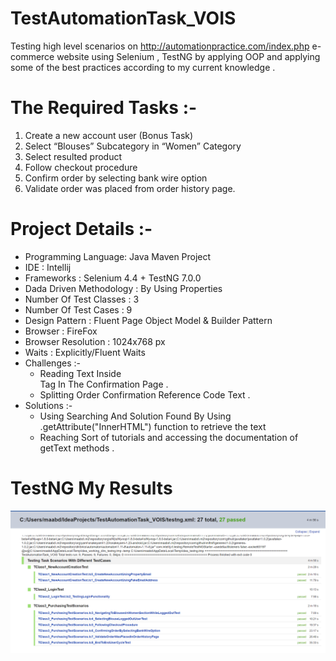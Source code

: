 # TestAutomationTask_VOIS
 Testing high level scenarios on http://automationpractice.com/index.php e-commerce website using Selenium
 , TestNG by applying OOP and applying some of the best practices according to my current knowledge . 
 
# The Required Tasks :- 
1. Create a new account user (Bonus Task)
2. Select “Blouses” Subcategory in “Women” Category
3. Select resulted product
4. Follow checkout procedure
5. Confirm order by selecting bank wire option
6. Validate order was placed from order history page.

# Project Details :-
* Programming Language: Java Maven Project 
* IDE : Intellij
* Frameworks : Selenium 4.4 + TestNG 7.0.0 
* Dada Driven Methodology : By Using Properties
* Number Of Test Classes : 3 
* Number Of Test Cases : 9 
* Design Pattern : Fluent Page Object Model & Builder Pattern
* Browser : FireFox 
* Browser Resolution : 1024x768 px
* Waits : Explicitly/Fluent Waits 
* Challenges :- 
  * Reading Text Inside <br> Tag In The Confirmation Page . 
  * Splitting Order Confirmation Reference Code Text . 
* Solutions :- 
  * Using Searching And Solution Found By Using .getAttribute("InnerHTML") function to retrieve the text 
  * Reaching Sort of tutorials and accessing the documentation of getText methods .

# TestNG My Results
![](TestResults/TestResults.png)